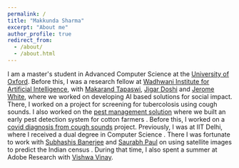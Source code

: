```yaml
---
permalink: /
title: "Makkunda Sharma"
excerpt: "About me"
author_profile: true
redirect_from: 
  - /about/
  - /about.html
---
```

I am a master's student in Advanced Computer Science at the <a href="https://www.cs.ox.ac.uk/">University of Oxford</a>.
Before this, I was a research fellow at <a href="https://www.wadhwaniai.org/">Wadhwani Institute for Artificial Intelligence</a>, with <a href="https://makarandtapaswi.github.io/">Makarand Tapaswi</a>, <a href="https://www.linkedin.com/in/jigarkdoshi/">Jigar Doshi</a> and <a href="https://www.wadhwaniai.org/team/jerome-white/">Jerome White</a>, where we worked on developing AI based solutions for social impact. There, I worked on a project for screening for tubercolosis using cough sounds. I also worked on the <a href="https://www.wadhwaniai.org/programs/pest-management/">pest management solution</a> where we built an early pest detection system for cotton farmers . Before this, I worked on a <a href="https://www.wadhwaniai.org/programs/cough-against-covid/">covid diagnosis from cough sounds</a> project. 
Previously, I was at IIT Delhi, where I received a dual degree in Computer Science . There I was fortunate to work with <a href="https://www.cse.iitd.ac.in/~suban/">Subhashis Banerjee</a> and <a href="https://web.iitd.ac.in/~sbpaul/">Saurabh Paul</a> on using satellite images to predict the Indian census . During that time, I also spent a summer at Adobe Research with <a href="https://research.adobe.com/person/vishwa-vinay/">Vishwa Vinay</a>.

<!-- Publications
======
  <ul>{% for post in site.publications %}
    {% include archive-single-cv.html %}
  {% endfor %}</ul> -->